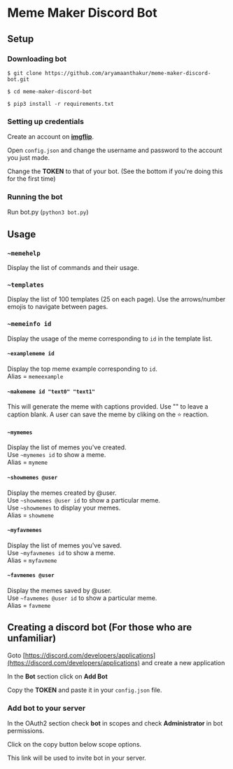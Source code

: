 # Meme Maker Discord Bot

## Setup

### Downloading bot
`$ git clone https://github.com/aryamaanthakur/meme-maker-discord-bot.git`

`$ cd meme-maker-discord-bot`

`$ pip3 install -r requirements.txt`

### Setting up credentials

Create an account on [**imgflip**](https://imgflip.com).

Open `config.json` and change the username and password to the account you just made.

Change the **TOKEN** to that of your bot. (See the bottom if you're doing this for the first time)

### Running the bot
Run bot.py (`python3 bot.py`)


## Usage

### `~memehelp`
Display the list of commands and their usage.

### `~templates`
Display the list of 100 templates (25 on each page). Use the arrows/number emojis to navigate between pages.

### `~memeinfo id`
Display the usage of the meme corresponding to `id` in the template list.

#### `~examplememe id`
Display the top meme example corresponding to `id`.  
Alias = `memeexample`

#### `~makememe id "text0" "text1"`
This will generate the meme with captions provided. Use "" to leave a caption blank. A user can save the meme by cliking on the ⭐ reaction.

#### `~mymemes`
Display the list of memes you've created.  
Use `~mymemes id` to show a meme.  
Alias = `mymeme`

#### `~showmemes @user`
Display the memes created by @user.  
Use `~showmemes @user id` to show a particular meme.  
Use `~showmemes` to display your memes.  
Alias = `showmeme`

#### `~myfavmemes`
Display the list of memes you've saved.  
Use `~myfavmemes id` to show a meme.  
Alias = `myfavmeme`

#### `~favmemes @user`
Display the memes saved by @user.  
Use `~favmemes @user id` to show a particular meme.  
Alias = `favmeme`

## Creating a discord bot (For those who are unfamiliar)
Goto [https://discord.com/developers/applications](https://discord.com/developers/applications) and create a new application

In the **Bot** section click on **Add Bot**

Copy the **TOKEN** and paste it in your `config.json` file.

### Add bot to your server
In the OAuth2 section check **bot** in scopes and check **Administrator** in bot permissions.

Click on the copy button below scope options.

This link will be used to invite bot in your server.
